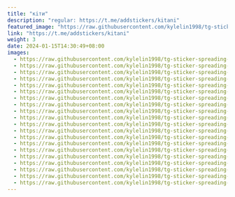 ```yaml
---
title: "кiти"
description: "regular: https://t.me/addstickers/kitani"
featured_image: "https://raw.githubusercontent.com/kylelin1998/tg-sticker-spreading-worldwide-images/main/img/7375a9ed-32d1-4815-b177-80123fb1152e.jpg"
link: "https://t.me/addstickers/kitani"
weight: 3
date: 2024-01-15T14:30:49+08:00
images:
  - https://raw.githubusercontent.com/kylelin1998/tg-sticker-spreading-worldwide-images/main/img/7375a9ed-32d1-4815-b177-80123fb1152e.jpg
  - https://raw.githubusercontent.com/kylelin1998/tg-sticker-spreading-worldwide-images/main/img/ccf6d7ec-ca7b-4243-b4ce-2882aa51c11a.jpg
  - https://raw.githubusercontent.com/kylelin1998/tg-sticker-spreading-worldwide-images/main/img/ef160078-cf4d-484d-bfba-4905331b284d.jpg
  - https://raw.githubusercontent.com/kylelin1998/tg-sticker-spreading-worldwide-images/main/img/d4822add-80e5-43f6-918b-6632906e7ca9.jpg
  - https://raw.githubusercontent.com/kylelin1998/tg-sticker-spreading-worldwide-images/main/img/ec1dc425-f4c9-466a-8709-5cd5569a7c2e.jpg
  - https://raw.githubusercontent.com/kylelin1998/tg-sticker-spreading-worldwide-images/main/img/14a4b71d-7220-4269-b799-fd2d7578f5e3.jpg
  - https://raw.githubusercontent.com/kylelin1998/tg-sticker-spreading-worldwide-images/main/img/6fa915c9-53a5-4d21-a12a-082e16e0120f.jpg
  - https://raw.githubusercontent.com/kylelin1998/tg-sticker-spreading-worldwide-images/main/img/7028881e-ac15-4960-ba98-3d962f956c6e.jpg
  - https://raw.githubusercontent.com/kylelin1998/tg-sticker-spreading-worldwide-images/main/img/612dcad7-2968-4903-822a-84b67abfbb0e.jpg
  - https://raw.githubusercontent.com/kylelin1998/tg-sticker-spreading-worldwide-images/main/img/5c434f34-34b4-4375-b653-93c42a76f337.jpg
  - https://raw.githubusercontent.com/kylelin1998/tg-sticker-spreading-worldwide-images/main/img/80e997dc-6058-4d3e-9202-6ca9c33612f3.jpg
  - https://raw.githubusercontent.com/kylelin1998/tg-sticker-spreading-worldwide-images/main/img/416b1eef-d4dd-4841-a779-56105d64bb8e.jpg
  - https://raw.githubusercontent.com/kylelin1998/tg-sticker-spreading-worldwide-images/main/img/479de3d7-8f26-4246-8f99-485e70b9f3b8.jpg
  - https://raw.githubusercontent.com/kylelin1998/tg-sticker-spreading-worldwide-images/main/img/dfc01632-e44b-487e-b9cb-2a611e835234.jpg
  - https://raw.githubusercontent.com/kylelin1998/tg-sticker-spreading-worldwide-images/main/img/dcf90132-bd75-461c-b888-d7b9576def35.jpg
  - https://raw.githubusercontent.com/kylelin1998/tg-sticker-spreading-worldwide-images/main/img/ed6bb5d1-2383-4ad8-8c0a-b1c7c2e8ef03.jpg
  - https://raw.githubusercontent.com/kylelin1998/tg-sticker-spreading-worldwide-images/main/img/27c51cf2-aae6-469d-bd59-99753d269abd.jpg
  - https://raw.githubusercontent.com/kylelin1998/tg-sticker-spreading-worldwide-images/main/img/9d9a9394-ef89-474a-aee6-48f3135ebf2e.jpg
  - https://raw.githubusercontent.com/kylelin1998/tg-sticker-spreading-worldwide-images/main/img/b4cb179e-dc56-4799-808c-3964a113701b.jpg
  - https://raw.githubusercontent.com/kylelin1998/tg-sticker-spreading-worldwide-images/main/img/dd3a6774-7307-4bf2-a30b-90e3542001a0.jpg
---
```

